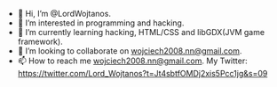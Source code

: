 - 👋 Hi, I’m @LordWojtanos.
- 👀 I’m interested in programming and hacking.
- 🌱 I’m currently learning hacking, HTML/CSS and libGDX(JVM game framework).
- 💞️ I’m looking to collaborate on wojciech2008.nn@gmail.com.
- 📫 How to reach me wojciech2008.nn@gmail.com.
My Twitter: https://twitter.com/Lord_Wojtanos?t=Jt4sbtfOMDj2xis5Pcc1jg&s=09

<!---
LordWojtanos/LordWojtanos is a ✨ special ✨ repository because its `README.md` (this file) appears on your GitHub profile.
You can click the Preview link to take a look at your changes.
--->
